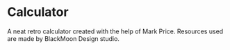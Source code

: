 # Calculator
A neat retro calculator created with the help of Mark Price. Resources used are made by BlackMoon Design studio.
